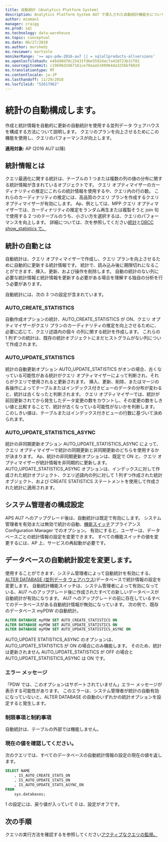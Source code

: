 ```yaml
---
title: 自動統計 (Analytics Platform System)
description: Analytics Platform System AU7 で導入された自動統計機能をについて説明します。
author: mzaman1
manager: craigg
ms.prod: sql
ms.technology: data-warehouse
ms.topic: conceptual
ms.date: 06/27/2018
ms.author: murshedz
ms.reviewer: martinle
monikerRange: '>= aps-pdw-2016-au7 || = sqlallproducts-allversions'
ms.openlocfilehash: e48d40d78c25431fd6e5592dacfa410723b31f82
ms.sourcegitcommit: c19696d3d67161ce78aaa5340964da3256bf602d
ms.translationtype: MT
ms.contentlocale: ja-JP
ms.lasthandoff: 11/29/2018
ms.locfileid: "52617962"
---
```

# <a name="configure-auto-statistics"></a>統計の自動構成します。

作成と統計情報を自動的に更新の自動統計を使用する並列データ ウェアハウスを構成する方法について説明します。  クエリのプランを向上させるためにこの機能を使用し、クエリのパフォーマンスが向上します。

**適用対象:** AP (2016 AU7 以降)

## <a name="what-are-statistics"></a>統計情報とは
クエリ最適化に関する統計は、テーブルの 1 つまたは複数の列の値の分布に関する統計情報が含まれているオブジェクトです。 クエリ オプティマイザーのカーディナリティの推定にこれらの統計情報を使用するや、クエリ内の行の数。 これらのカーディナリティの推定には、高品質のクエリ プランを作成するクエリ オプティマイザーが有効にします。 Ap、例としては、MPP クエリ オプティマイザーでは、カーディナリティの推定をランダム再生または複製そうと join 句で使用する 2 つのテーブルのうち、小さい方を選択するは、クエリのパフォーマンスを向上します。  詳細については、次を参照してください[統計](../relational-databases/statistics/statistics.md)と[DBCC show_statistics で。](../t-sql/database-console-commands/dbcc-show-statistics-transact-sql.md)

## <a name="what-are-auto-statistics"></a>統計の自動とは
自動統計は、クエリ オプティマイザーで作成し、クエリ プランを向上させるために自動的に更新する統計情報です。 統計で、読み込み後に期限切れになることができます、挿入、更新、および操作を削除します。 自動の統計のない列に必要な統計情報と統計情報を更新する必要がある場合を理解する独自の分析を行う必要があります。

自動統計には、次の 3 つの設定が含まれています。 

### <a name="autocreatestatistics"></a>AUTO_CREATE_STATISTICS
自動作成オプションの統計、AUTO_CREATE_STATISTICS が ON、クエリ オプティマイザーがクエリ プランのカーディナリティの推定を向上させるために、必要に応じて、クエリ述語内の個々 の列に関する統計を作成します。 これらの 1 列ずつの統計は、既存の統計オブジェクトにまだヒストグラムがない列について作成されます。

### <a name="autoupdatestatistics"></a>AUTO_UPDATE_STATISTICS 
統計の自動更新オプション AUTO_UPDATE_STATISTICS がオンの場合、古くなっている可能性がある統計がクエリ オプティマイザーによって判断され、それらがクエリで使用されると更新されます。 挿入、更新、削除、またはマージの各操作によってテーブルまたはインデックス付きビューのデータの分布が変わると、統計は古くなったと判断されます。 クエリ オプティマイザーでは、統計が前回更新されてから発生したデータ変更の数をカウントし、その変更の数をしきい値と比較することで、統計が古くなっている可能性がないかを判断します。 このしきい値は、テーブルまたはインデックス付きビューの行数に基づいて決められます。

### <a name="autoupdatestatisticsasync"></a>AUTO_UPDATE_STATISTICS_ASYNC
統計の非同期更新オプション AUTO_UPDATE_STATISTICS_ASYNC によって、クエリ オプティマイザーで統計の同期更新と非同期更新のどちらを使用するかが決まります。 Ap、統計の非同期更新オプションは、既定で ON と、クエリ オプティマイザーが統計情報を非同期的に更新します。 AUTO_UPDATE_STATISTICS_ASYNC オプションは、インデックスに対して作成された統計オブジェクト、クエリ述語内の列に対して 1 列ずつ作成された統計オブジェクト、および CREATE STATISTICS ステートメントを使用して作成された統計に適用されます。

## <a name="configuration-settings-for-system-administrators"></a>システム管理者の構成設定
APS AU7 へのアップグレード後は、自動統計は既定で有効にします。 システム管理者を有効または無効で統計の自動、[機能スイッチ](appliance-feature-switch.md)アプライアンス Configuration Manager でのオプション。  有効にすると、ユーザーは、データベースごとの統計情報の設定を変更できます。
すべての機能スイッチの値を変更するには、AP 上、サービスの再起動が必要です。

## <a name="change-auto-statistics-settings-on-a-database"></a>データベースの自動統計設定を変更します。
使用することができます、システム管理者によって自動統計を有効にする、 [ALTER DATABASE (並列データ ウェアハウス)](../t-sql/statements/alter-database-transact-sql.md?tabs=sqlpdw)データベースで統計情報の設定を変更します。 自動統計機能スイッチは、システム管理者によって有効になっている、AU7 へのアップグレード後に作成されたすべての新しいデータベースが自動統計が有効になります。 AU7 へのアップグレードの前に存在しているすべてのデータベースがある自動統計情報が無効になっています。 次の例で、既存のデータベース myPDW の自動統計。

```sql
ALTER DATABASE myPDW SET AUTO_CREATE_STATISTICS ON
ALTER DATABASE myPDW SET AUTO_UPDATE_STATISTICS ON 
ALTER DATABASE myPDW SET AUTO_UPDATE_STATISTICS_ASYNC ON
```
 
AUTO_UPDATE STATISTICS_ASYNC のオプションは、AUTO_UPDATE_STATISTICS が ON の場合にのみ機能します。  そのため、統計は更新されません AUTO_UPDATE_STATISTICS が OFF の場合と AUTO_UPDATE_STATISTICS_ASYNC は ON です。 

### <a name="error-messages"></a>エラー メッセージ
「PDW では、このオプションはサポートされていません」エラー メッセージが表示する可能性があります。  このエラーは、システム管理者が統計の自動有効になっていないと、ALTER DATABASE の自動のいずれかの統計オプションを設定すると発生します。 

### <a name="limitations-and-restrictions"></a>制限事項と制約事項
自動統計は、テーブルの外部では機能しません。 

### <a name="check-the-current-values"></a>現在の値を確認してください。
次のクエリでは、すべてのデータベースの自動統計情報の設定の現在の値を返します。

```sql
SELECT NAME
    , IS_AUTO_CREATE_STATS_ON 
    , IS_AUTO_UPDATE_STATS_ON
    , IS_AUTO_UPDATE_STATS_ASYNC_ON
FROM
    sys.databases;
```

1 の設定には、戻り値が入っていて 0 は、設定がオフです。 

## <a name="next-steps"></a>次の手順
クエリの実行方法を確認するを参照してください[アクティブなクエリの監視。](monitoring-active-queries.md)
